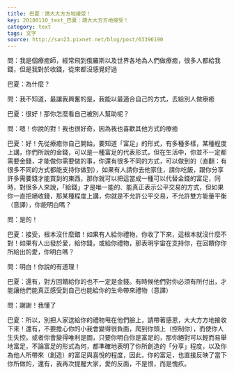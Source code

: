 ```yaml
---
title: 巴夏：請大大方方地接受！
key: 20180110_text_巴夏：請大大方方地接受！
category: text
tags: 文字
source: http://san23.pixnet.net/blog/post/63396190
---
```


問：我是個療癒師，經常飛到俄羅斯以及世界各地為人們做療癒，很多人都給我錢，但是我對於收錢，從來都沒感覺好過

巴夏：為什麼？

問：我不知道，最讓我興奮的是，我能以最適合自己的方式，去給別人做療癒

巴夏：很好！那你怎麼看自己被別人幫助呢？

問：嗯！你說的對！我也很好奇，因為我也喜歡其他方式的療癒

巴夏：好！先從療癒你自己開始，要知道「富足」的形式，有多種多樣，某種程度上講，你們所說的金錢，可以是一種富足的代表形式，但在生活中，你並不一定都需要金錢，才能做你需要做的事，你還有很多不同的方式，可以做到的（直翻：有很多不同的方式都能支持你做到），如果有人請你去他家住，請你吃飯，跟你分享許多需要錢才能買到的東西，那你就可以把這當成一種可以代替金錢的富足，同時，對很多人來說，「給錢」才是唯一能的、能真正表示公平交易的方式，但如果你一直拒絕收錢，那某種程度上講，你就是不允許公平交易，不允許雙方能量平衡（意譯），你能明白嗎？

問：是的！

巴夏：接受，根本沒什麼錯！如果有人給你禮物，你收了下來，這根本就沒什麼不對！如果有人出發於愛，給你錢，或給你禮物，那表明宇宙在支持你，在回饋你你所給出的愛，你明白嗎？

問：明白！你說的有道理！

巴夏：還有，對方回饋給你的也不一定是金錢。有時候他們對你必須有所付出，才能讓他們能真正感受到自己也能給你的生命帶來禮物（意譯）

問：謝謝！我懂了

巴夏：所以，別把人家送給你的禮物甩在他們臉上，請帶著感恩，大大方方地接收下來！還有，不要擔心你的小我會變得很負面，爬到你頭上（控制你），而使你人生失控。或者你會變得唯利是圖，只要你明白你是富足的，那你絕對可以輕而易舉地富足，不論富足的形式為何，都準確地表明了你所創造的「分享」程度，以及你為他人所帶來（創造）的富足與喜悅的程度，因此，你的富足，也直接反映了當下你所做的，還有，我再次提醒大家，愛的反面，不是恨，而是愧疚。
